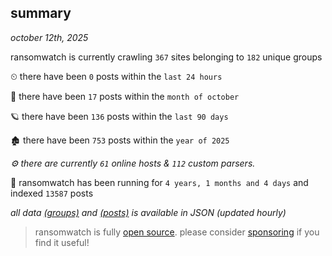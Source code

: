 
## summary
_october 12th, 2025_

ransomwatch is currently crawling `367` sites belonging to `182` unique groups

⏲ there have been `0` posts within the `last 24 hours`

🦈 there have been `17` posts within the `month of october`

🪐 there have been `136` posts within the `last 90 days`

🏚 there have been `753` posts within the `year of 2025`

_⚙️ there are currently `61` online hosts & `112` custom parsers._

🦕 ransomwatch has been running for `4 years, 1 months and 4 days` and indexed `13587` posts

_all data  [(groups)](http://https://dataleak.hopeless99.top//groups) and [(posts)](http://https://dataleak.hopeless99.top//posts) is available in JSON (updated hourly)_

> ransomwatch is fully [open source](https://github.com/joshhighet/ransomwatch#ransomwatch--). please consider [sponsoring](https://github.com/sponsors/joshhighet) if you find it useful!
